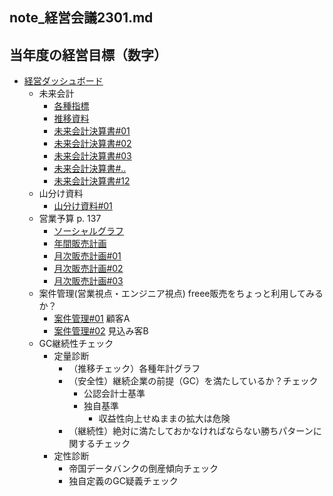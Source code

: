 note_経営会議2301.md
---

## 当年度の経営目標（数字）
- [経営ダッシュボード]()
  - 未来会計
    - [各種指標]()
    - [推移資料]()
    - [未来会計決算書#01]()
    - [未来会計決算書#02]()
    - [未来会計決算書#03]()
    - [未来会計決算書#..]()
    - [未来会計決算書#12]()
  - 山分け資料
    - [山分け資料#01](https://docs.google.com/spreadsheets/d/1fKu7JH-CFkZHgz2I_Evn3WLhcxPZJpRbf0mB4_d0CaM/edit#gid=0)
  - 営業予算 p. 137
    - [ソーシャルグラフ]()
    - [年間販売計画]()
    - [月次販売計画#01]()
    - [月次販売計画#02]()
    - [月次販売計画#03]()
  - 案件管理(営業視点・エンジニア視点) freee販売をちょっと利用してみるか？
    - [案件管理#01]() 顧客A
    - [案件管理#02]() 見込み客B
  - GC継続性チェック
    - 定量診断
      - （推移チェック）各種年計グラフ
      - （安全性）継続企業の前提（GC）を満たしているか？チェック
        - 公認会計士基準
        - 独自基準
          - 収益性向上せぬままの拡大は危険
      - （継続性）絶対に満たしておかなければならない勝ちパターンに関するチェック
    - 定性診断
      - 帝国データバンクの倒産傾向チェック
      - 独自定義のGC疑義チェック
